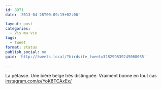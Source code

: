 ```yaml
---
id: 8971
date: '2013-04-28T00:09:15+02:00'

layout: post
categories:
  - Vis ma vie
tags:
  - tweet
format: status
publish_social: no
guid: 'http://tweets.local/?birdsite_tweet=328299839249068035'

---
```


La pétasse. Une bière belge très distinguée. Vraiment bonne en tout cas [instagram.com/p/YoK8TCAxEx/](http://instagram.com/p/YoK8TCAxEx/)